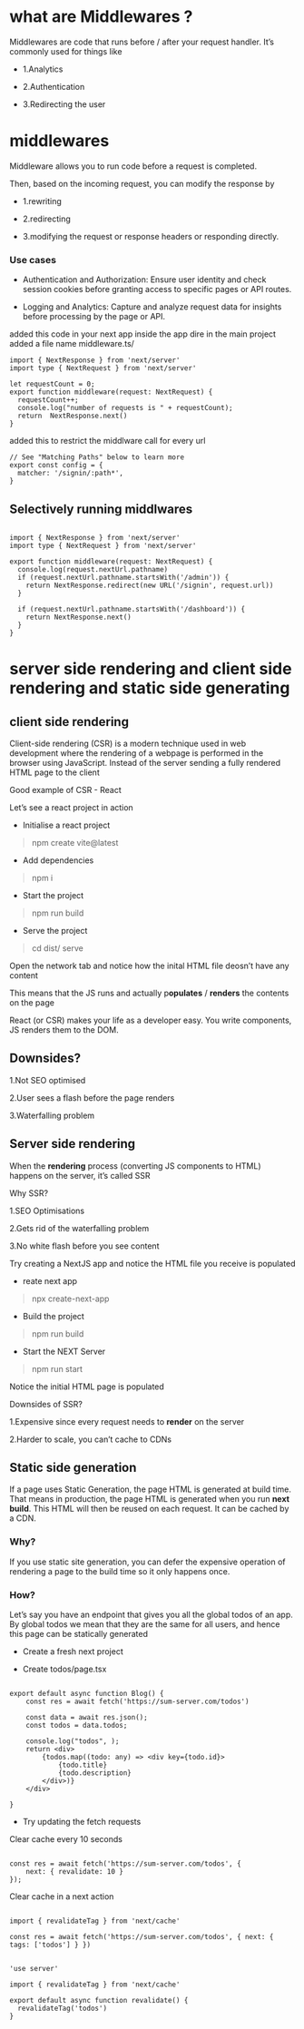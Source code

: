  # what are Middlewares ? 

Middlewares are code that runs before / after your request handler.
It’s commonly used for things like

 - 1.Analytics

 - 2.Authentication

 - 3.Redirecting the user


# middlewares 

Middleware allows you to run code before a request is completed. 

Then, based on the incoming request, you can modify the response by

 - 1.rewriting

 - 2.redirecting

 - 3.modifying the request or response headers
or responding directly.
 
### Use cases

 - Authentication and Authorization: Ensure user identity and check session cookies before granting access to specific pages or API routes.

 - Logging and Analytics: Capture and analyze request data for insights before processing by the page or API.
 


added this code in your next app inside the app dire in the main project added a file name middleware.ts/

```
import { NextResponse } from 'next/server'
import type { NextRequest } from 'next/server'

let requestCount = 0;
export function middleware(request: NextRequest) {
  requestCount++;
  console.log("number of requests is " + requestCount);
  return  NextResponse.next()
}

```

added this to restrict the middlware call for every url

```
// See "Matching Paths" below to learn more
export const config = {
  matcher: '/signin/:path*',
}

```

## Selectively running middlwares 

```

import { NextResponse } from 'next/server'
import type { NextRequest } from 'next/server'
 
export function middleware(request: NextRequest) {
  console.log(request.nextUrl.pathname)
  if (request.nextUrl.pathname.startsWith('/admin')) {
    return NextResponse.redirect(new URL('/signin', request.url))
  }
 
  if (request.nextUrl.pathname.startsWith('/dashboard')) {
    return NextResponse.next()
  }
}

```


# server side rendering and client side rendering and static side generating


## client side rendering

Client-side rendering (CSR) is a modern technique used in web development where the rendering of a webpage is performed in the browser using JavaScript. Instead of the server sending a fully rendered HTML page to the client

Good example of CSR - React 

Let’s see a react project in action

 - Initialise a react project

 > npm create vite@latest

 - Add dependencies

 > npm i

 - Start the project

 > npm run build


 - Serve the project

 > cd dist/
 > serve


Open the network tab and notice how the inital HTML file deosn’t have any content


This means that the JS runs and actually p**opulates** / **renders** the contents on the page

React (or CSR) makes your life as a developer easy. You write components, JS renders them to the DOM.


## Downsides?

1.Not SEO optimised

2.User sees a flash before the page renders

3.Waterfalling problem

## Server side rendering

When the **rendering** process (converting JS components to HTML) happens on the server, it’s called SSR


Why SSR?

1.SEO Optimisations

2.Gets rid of the waterfalling problem

3.No white flash before you see content


Try creating a NextJS app and notice the HTML file you receive is populated

 - reate next app 

 > npx create-next-app

 - Build the project

 > npm run build

 - Start the NEXT Server

 > npm run start


Notice the initial HTML page is populated 

Downsides of SSR?

1.Expensive since every request needs to **render** on the server

2.Harder to scale, you can’t cache to CDNs



## Static side generation

If a page uses Static Generation, the page HTML is generated at build time. That means in production, the page HTML is generated when you run **next build**. This HTML will then be reused on each request. It can be cached by a CDN.


### Why?
If you use static site generation, you can defer the expensive operation of rendering a page to the build time so it only happens once. 
 
### How?
Let’s say you have an endpoint that gives you all the global todos of an app.
By global todos  we mean that they are the same for all users, and hence this page can be statically generated


 - Create a fresh next project

 - Create todos/page.tsx

```

export default async function Blog() {
    const res = await fetch('https://sum-server.com/todos')

    const data = await res.json();
    const todos = data.todos;

    console.log("todos", );
    return <div>
        {todos.map((todo: any) => <div key={todo.id}>
            {todo.title}
            {todo.description}
        </div>)}
    </div>
    
}

```


 - Try updating the fetch requests

Clear cache every 10 seconds

```

const res = await fetch('https://sum-server.com/todos', {
    next: { revalidate: 10 }
});

```

Clear cache in a next action

```

import { revalidateTag } from 'next/cache'

const res = await fetch('https://sum-server.com/todos', { next: { tags: ['todos'] } })
```

```

'use server'
 
import { revalidateTag } from 'next/cache'
 
export default async function revalidate() {
  revalidateTag('todos')
}
 
```





